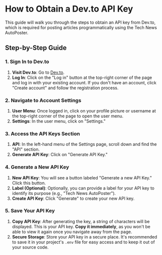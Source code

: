 # How to Obtain a Dev.to API Key

This guide will walk you through the steps to obtain an API key from Dev.to, which is required for posting articles programmatically using the Tech News AutoPoster.

## Step-by-Step Guide

### 1. Sign In to Dev.to

1. **Visit Dev.to**: Go to [Dev.to](https://dev.to/).
2. **Log In**: Click on the "Log in" button at the top-right corner of the page and log in with your existing account. If you don't have an account, click "Create account" and follow the registration process.

### 2. Navigate to Account Settings

1. **User Menu**: Once logged in, click on your profile picture or username at the top-right corner of the page to open the user menu.
2. **Settings**: In the user menu, click on "Settings."

### 3. Access the API Keys Section

1. **API**: In the left-hand menu of the Settings page, scroll down and find the "API" section.
2. **Generate API Key**: Click on "Generate API Key."

### 4. Generate a New API Key

1. **New API Key**: You will see a button labeled "Generate a new API Key." Click this button.
2. **Label (Optional)**: Optionally, you can provide a label for your API key to identify its purpose (e.g., "Tech News AutoPoster").
3. **Create API Key**: Click "Generate" to create your new API key.

### 5. Save Your API Key

1. **Copy API Key**: After generating the key, a string of characters will be displayed. This is your API key. **Copy it immediately**, as you won't be able to view it again once you navigate away from the page.
2. **Secure Storage**: Store your API key in a secure place. It's recommended to save it in your project's `.env` file for easy access and to keep it out of your source code.

